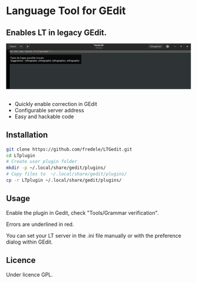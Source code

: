 # Language Tool for GEdit

## Enables LT in legacy GEdit.

![example.png](example.png)

## 

* Quickly enable correction in GEdit
* Configurable server address
* Easy and hackable code

## Installation

```bash
git clone https://github.com/fredele/LTGedit.git
cd LTplugin
# Create user plugin folder
mkdir -p ~/.local/share/gedit/plugins/
# Copy files to  ~/.local/share/gedit/plugins/
cp -r LTplugin ~/.local/share/gedit/plugins/
```

## Usage

Enable the plugin in Gedit, check "Tools/Grammar verification".

Errors are underlined in red.

You can set your LT server in the .ini file manually or with the preference dialog within GEdit.

## Licence

Under licence  GPL.
